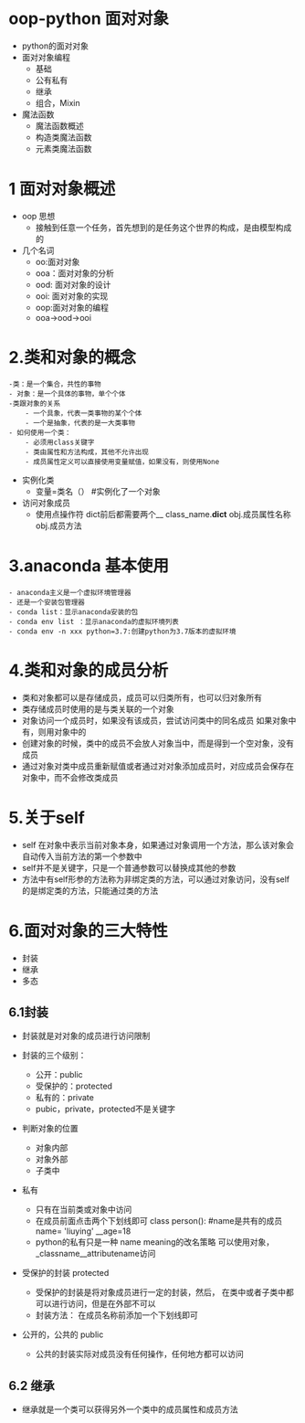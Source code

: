 # oop-python 面对对象
- python的面对对象
- 面对对象编程
    - 基础
    - 公有私有
    - 继承
    - 组合，Mixin
- 魔法函数
    - 魔法函数概述
    - 构造类魔法函数
    - 元素类魔法函数
# 1 面对对象概述
- oop 思想
    - 接触到任意一个任务，首先想到的是任务这个世界的构成，是由模型构成的
- 几个名词
    - oo:面对对象
    - ooa：面对对象的分析
    - ood: 面对对象的设计
    - ooi: 面对对象的实现
    - oop:面对对象的编程
    - ooa->ood->ooi
# 2.类和对象的概念
    -类：是一个集合，共性的事物
    - 对象：是一个具体的事物，单个个体
    -类跟对象的关系
        - 一个具象，代表一类事物的某个个体
        - 一个是抽象，代表的是一大类事物
    - 如何使用一个类：
        - 必须用class关键字
        - 类由属性和方法构成，其他不允许出现
        - 成员属性定义可以直接使用变量赋值，如果没有，则使用None
- 实例化类
    - 变量=类名（） #实例化了一个对象
- 访问对象成员
    - 使用点操作符
        dict前后都需要两个__
        class_name.__dict__
        obj.成员属性名称
        obj.成员方法
        
        

# 3.anaconda 基本使用
    - anaconda主义是一个虚拟环境管理器
    - 还是一个安装包管理器
    - conda list：显示anaconda安装的包
    - conda env list ：显示anaconda的虚拟环境列表
    - conda env -n xxx python=3.7:创建python为3.7版本的虚拟环境
# 4.类和对象的成员分析
- 类和对象都可以是存储成员，成员可以归类所有，也可以归对象所有
- 类存储成员时使用的是与类关联的一个对象
- 对象访问一个成员时，如果没有该成员，尝试访问类中的同名成员
    如果对象中有，则用对象中的
- 创建对象的时候，类中的成员不会放人对象当中，而是得到一个空对象，没有成员
- 通过对象对类中成员重新赋值或者通过对对象添加成员时，对应成员会保存在对象中，而不会修改类成员
# 5.关于self
- self 在对象中表示当前对象本身，如果通过对象调用一个方法，那么该对象会自动传入当前方法的第一个参数中
- self并不是关键字，只是一个普通参数可以替换成其他的参数
- 方法中有self形参的方法称为非绑定类的方法，可以通过对象访问，没有self的是绑定类的方法，只能通过类的方法

# 6.面对对象的三大特性

- 封装
- 继承
- 多态

## 6.1封装
- 封装就是对对象的成员进行访问限制
- 封装的三个级别：
    - 公开：public
    - 受保护的：protected
    - 私有的：private
    - pubic，private，protected不是关键字
- 判断对象的位置
    - 对象内部
    - 对象外部
    - 子类中
- 私有
    - 只有在当前类或对象中访问
    - 在成员前面点击两个下划线即可
            class person():
                #name是共有的成员
                name= 'liuying'
                __age=18
    - python的私有只是一种 name meaning的改名策略
    可以使用对象，_classname__attributename访问

- 受保护的封装 protected
    - 受保护的封装是将对象成员进行一定的封装，然后， 在类中或者子类中都
    可以进行访问，但是在外部不可以
    - 封装方法： 在成员名称前添加一个下划线即可
- 公开的，公共的 public
    - 公共的封装实际对成员没有任何操作，任何地方都可以访问

## 6.2 继承
                
- 继承就是一个类可以获得另外一个类中的成员属性和成员方法